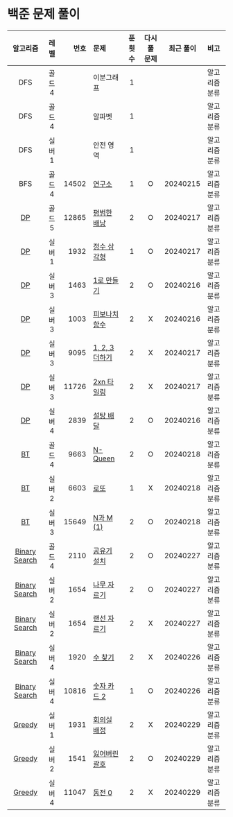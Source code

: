 # 백준 문제 풀이
|                      알고리즘                       |  레벨  |    번호 | 문제                                         | 푼 횟수 | 다시 풀 문제 |  최근 풀이   | 비고      |
|:-----------------------------------------------:|:----:|------:|:-------------------------------------------|:----:|:-------:|:--------:|:--------|
|                       DFS                       | 골드 4 |       | 이분그래프                                      |  1   |         |          | 알고리즘 분류 |
|                       DFS                       | 골드 4 |       | 알파벳                                        |  1   |         |          | 알고리즘 분류 |
|                       DFS                       | 실버 1 |       | 안전 영역                                      |  1   |         |          | 알고리즘 분류 |
|                       BFS                       | 골드 4 | 14502 | [연구소](./bfs/연구소/연구소.md)                    |  1   |    O    | 20240215 | 알고리즘 분류 |
|                [DP](./dp/DP.md)                 | 골드 5 | 12865 | [평범한 배낭](./dp/평범한배낭/평범한배낭.md)              |  2   |    O    | 20240217 | 알고리즘 분류 |
|                [DP](./dp/DP.md)                 | 실버 1 |  1932 | [정수 삼각형](./dp/정수삼각형/정수삼각형.md)              |  1   |    O    | 20240217 | 알고리즘 분류 |
|                [DP](./dp/DP.md)                 | 실버 3 |  1463 | [1로 만들기](./dp/_1로만들기/1로만들기.md)             |  2   |    O    | 20240216 | 알고리즘 분류 |
|                [DP](./dp/DP.md)                 | 실버 3 |  1003 | [피보나치함수](./dp/피보나치함수/피보나치함수.md)            |  2   |    X    | 20240216 | 알고리즘 분류 |
|                [DP](./dp/DP.md)                 | 실버 3 |  9095 | [1, 2, 3 더하기](./dp/_123더하기/123더하기.md)      |  2   |    X    | 20240217 | 알고리즘 분류 |
|                [DP](./dp/DP.md)                 | 실버 3 | 11726 | [2xn 타일링](./dp/_2xn타일링/_2xn타일링.md)         |  2   |    X    | 20240217 | 알고리즘 분류 |
|                [DP](./dp/DP.md)                 | 실버 4 |  2839 | [설탕 배달](./dp/설탕배달/설탕배달.md)                 |  2   |    O    | 20240216 | 알고리즘 분류 |
|           [BT](./backtracking/BT.md)            | 골드 4 |  9663 | [N-Queen](./backtracking/NQueen/NQueen.md) |  2   |    O    | 20240218 | 알고리즘 분류 |
|           [BT](./backtracking/BT.md)            | 실버 2 |  6603 | [로또](./backtracking/로또/로또.md)              |  1   |    X    | 20240218 | 알고리즘 분류 |
|           [BT](./backtracking/BT.md)            | 실버 3 | 15649 | [N과 M (1)](./backtracking/N과M1/N과M1.md)    |  2   |    O    | 20240218 | 알고리즘 분류 |
| [Binary Search](./binarysearch/binarysearch.md) | 골드 4 |  2110 | [공유기 설치](./binarysearch/공유기설치/공유기설치.md)    |  2   |    O    | 20240227 | 알고리즘 분류 |
| [Binary Search](./binarysearch/binarysearch.md) | 실버 2 |  1654 | [나무 자르기](./binarysearch/나무자르기/나무자르기.md)    |  2   |    O    | 20240227 | 알고리즘 분류 |
| [Binary Search](./binarysearch/binarysearch.md) | 실버 2 |  1654 | [랜선 자르기](./binarysearch/랜선자르기/랜선자르기.md)    |  2   |    X    | 20240227 | 알고리즘 분류 |
| [Binary Search](./binarysearch/binarysearch.md) | 실버 4 |  1920 | [수 찾기](./binarysearch/수찾기/수찾기.md)          |  2   |    X    | 20240226 | 알고리즘 분류 |
| [Binary Search](./binarysearch/binarysearch.md) | 실버 4 | 10816 | [숫자 카드 2](./binarysearch/숫자카드2/숫자카드2.md)   |  1   |    O    | 20240226 | 알고리즘 분류 |
|          [Greedy](./greedy/greedy.md)           | 실버 1 |  1931 | [회의실 배정](./greedy/회의실배정/회의실배정.md)          |  2   |    X    | 20240229 | 알고리즘 분류 |
|          [Greedy](./greedy/greedy.md)           | 실버 2 |  1541 | [잃어버린 괄호](./greedy/잃어버린괄호/잃어버린괄호.md)       |  2   |    O    | 20240229 | 알고리즘 분류 |
|          [Greedy](./greedy/greedy.md)           | 실버 4 | 11047 | [동전 0](./greedy/동전0/동전0.md)                |  2   |    X    | 20240229 | 알고리즘 분류 |
